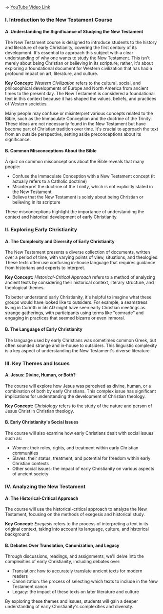 -> [YouTube Video Link](https://www.youtube.com/watch?v=dtQ2TS1CiDY&list=PL279CFA55C51E75E0&index=1&pp=iAQB)

### I. Introduction to the New Testament Course
#### A. Understanding the Significance of Studying the New Testament

The New Testament course is designed to introduce students to the history and literature of early Christianity, covering the first century of its development. It's essential to approach this subject with a clear understanding of why one wants to study the New Testament. This isn't merely about being Christian or believing in its scripture; rather, it's about exploring a foundational document for Western civilization that has had a profound impact on art, literature, and culture.

**Key Concept:** _Western Civilization_ refers to the cultural, social, and philosophical developments of Europe and North America from ancient times to the present day. The New Testament is considered a foundational text in this context because it has shaped the values, beliefs, and practices of Western societies.

Many people may confuse or misinterpret various concepts related to the Bible, such as the Immaculate Conception and the doctrine of the Trinity. These ideas are not necessarily found in the New Testament but have become part of Christian tradition over time. It's crucial to approach the text from an outside perspective, setting aside preconceptions about its significance.

#### B. Common Misconceptions About the Bible

A quiz on common misconceptions about the Bible reveals that many people:

* Confuse the Immaculate Conception with a New Testament concept (it actually refers to a Catholic doctrine)
* Misinterpret the doctrine of the Trinity, which is not explicitly stated in the New Testament
* Believe that the New Testament is solely about being Christian or believing in its scripture

These misconceptions highlight the importance of understanding the context and historical development of early Christianity.

### II. Exploring Early Christianity
#### A. The Complexity and Diversity of Early Christianity

The New Testament presents a diverse collection of documents, written over a period of time, with varying points of view, situations, and theologies. These texts often use confusing in-house language that requires guidance from historians and experts to interpret.

**Key Concept:** _Historical-Critical Approach_ refers to a method of analyzing ancient texts by considering their historical context, literary structure, and theological themes.

To better understand early Christianity, it's helpful to imagine what these groups would have looked like to outsiders. For example, a seamstress living in Corinth in 56 AD might have seen early Christian meetings as strange gatherings, with participants using terms like "comrade" and engaging in practices that seemed bizarre or even immoral.

#### B. The Language of Early Christianity

The language used by early Christians was sometimes common Greek, but often sounded strange and in-house to outsiders. This linguistic complexity is a key aspect of understanding the New Testament's diverse literature.

### III. Key Themes and Issues
#### A. Jesus: Divine, Human, or Both?

The course will explore how Jesus was perceived as divine, human, or a combination of both by early Christians. This complex issue has significant implications for understanding the development of Christian theology.

**Key Concept:** _Christology_ refers to the study of the nature and person of Jesus Christ in Christian theology.

#### B. Early Christianity's Social Issues

The course will also examine how early Christians dealt with social issues such as:

* Women: their roles, rights, and treatment within early Christian communities
* Slaves: their status, treatment, and potential for freedom within early Christian contexts
* Other social issues: the impact of early Christianity on various aspects of ancient society

### IV. Analyzing the New Testament
#### A. The Historical-Critical Approach

The course will use the historical-critical approach to analyze the New Testament, focusing on the methods of exegesis and historical study.

**Key Concept:** _Exegesis_ refers to the process of interpreting a text in its original context, taking into account its language, culture, and historical background.

#### B. Debates Over Translation, Canonization, and Legacy

Through discussions, readings, and assignments, we'll delve into the complexities of early Christianity, including debates over:

* Translation: how to accurately translate ancient texts for modern readers
* Canonization: the process of selecting which texts to include in the New Testament canon
* Legacy: the impact of these texts on later literature and culture

By exploring these themes and issues, students will gain a deeper understanding of early Christianity's complexities and diversity.